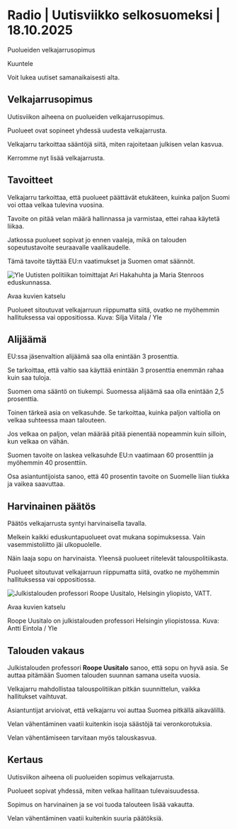 # Radio | Uutisviikko selkosuomeksi | 18.10.2025

Puolueiden velkajarrusopimus

Kuuntele

Voit lukea uutiset samanaikaisesti alta.

## Velkajarrusopimus

Uutisviikon aiheena on puolueiden velkajarrusopimus.

Puolueet ovat sopineet yhdessä uudesta velkajarrusta.

Velkajarru tarkoittaa sääntöjä siitä, miten rajoitetaan julkisen velan kasvua.

Kerromme nyt lisää velkajarrusta.

## Tavoitteet

Velkajarru tarkoittaa, että puolueet päättävät etukäteen, kuinka paljon Suomi voi ottaa velkaa tulevina vuosina.

Tavoite on pitää velan määrä hallinnassa ja varmistaa, ettei rahaa käytetä liikaa.

Jatkossa puolueet sopivat jo ennen vaaleja, mikä on talouden sopeutustavoite seuraavalle vaalikaudelle.

Tämä tavoite täyttää EU:n vaatimukset ja Suomen omat säännöt.

![Yle Uutisten politiikan toimittajat Ari Hakahuhta ja Maria Stenroos eduskunnassa.](https://images.cdn.yle.fi/image/upload/c_crop,h_3254,w_5785,x_15,y_329/ar_1.7777777777777777,c_fill,g_faces,h_431,w_767/dpr_1.0/q_auto:eco/f_auto/fl_lossy/v1758613826/39-152721468d250ab035da)

Avaa kuvien katselu

Puolueet sitoutuvat velkajarruun riippumatta siitä, ovatko ne myöhemmin hallituksessa vai oppositiossa. Kuva: Silja Viitala / Yle

## Alijäämä

EU:ssa jäsenvaltion alijäämä saa olla enintään 3 prosenttia.

Se tarkoittaa, että valtio saa käyttää enintään 3 prosenttia enemmän rahaa kuin saa tuloja.

Suomen oma sääntö on tiukempi. Suomessa alijäämä saa olla enintään 2,5 prosenttia.

Toinen tärkeä asia on velkasuhde. Se tarkoittaa, kuinka paljon valtiolla on velkaa suhteessa maan talouteen.

Jos velkaa on paljon, velan määrää pitää pienentää nopeammin kuin silloin, kun velkaa on vähän.

Suomen tavoite on laskea velkasuhde EU:n vaatimaan 60 prosenttiin ja myöhemmin 40 prosenttiin.

Osa asiantuntijoista sanoo, että 40 prosentin tavoite on Suomelle liian tiukka ja vaikea saavuttaa.

## Harvinainen päätös

Päätös velkajarrusta syntyi harvinaisella tavalla.

Melkein kaikki eduskuntapuolueet ovat mukana sopimuksessa. Vain vasemmistoliitto jäi ulkopuolelle.

Näin laaja sopu on harvinaista. Yleensä puolueet riitelevät talouspolitiikasta.

Puolueet sitoutuvat velkajarruun riippumatta siitä, ovatko ne myöhemmin hallituksessa vai oppositiossa.

![Julkistalouden professori Roope Uusitalo, Helsingin yliopisto, VATT.](https://images.cdn.yle.fi/image/upload/c_crop,h_1798,w_3198,x_0,y_46/ar_1.7777777777777777,c_fill,g_faces,h_431,w_767/dpr_1.0/q_auto:eco/f_auto/fl_lossy/v1679328005/39-1087745641882d9d3f76)

Avaa kuvien katselu

Roope Uusitalo on julkistalouden professori Helsingin yliopistossa.  Kuva: Antti Eintola / Yle

## Talouden vakaus

Julkistalouden professori **Roope Uusitalo** sanoo, että sopu on hyvä asia. Se auttaa pitämään Suomen talouden suunnan samana useita vuosia.

Velkajarru mahdollistaa talouspolitiikan pitkän suunnittelun, vaikka hallitukset vaihtuvat.

Asiantuntijat arvioivat, että velkajarru voi auttaa Suomea pitkällä aikavälillä.

Velan vähentäminen vaatii kuitenkin isoja säästöjä tai veronkorotuksia.

Velan vähentämiseen tarvitaan myös talouskasvua.

## Kertaus

Uutisviikon aiheena oli puolueiden sopimus velkajarrusta.

Puolueet sopivat yhdessä, miten velkaa hallitaan tulevaisuudessa.

Sopimus on harvinainen ja se voi tuoda talouteen lisää vakautta.

Velan vähentäminen vaatii kuitenkin suuria päätöksiä.
